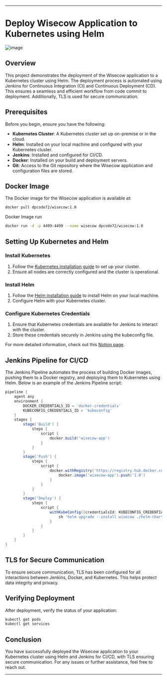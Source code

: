 
---

# Deploy Wisecow Application to Kubernetes using Helm

![image](https://github.com/user-attachments/assets/d04e2d4b-1efb-44ae-bc6d-bd4deb957965)

## Overview
This project demonstrates the deployment of the Wisecow application to a Kubernetes cluster using Helm. The deployment process is automated using Jenkins for Continuous Integration (CI) and Continuous Deployment (CD). This ensures a seamless and efficient workflow from code commit to deployment. Additionally, TLS is used for secure communication.

## Prerequisites
Before you begin, ensure you have the following:

- **Kubernetes Cluster**: A Kubernetes cluster set up on-premise or in the cloud.
- **Helm**: Installed on your local machine and configured with your Kubernetes cluster.
- **Jenkins**: Installed and configured for CI/CD.
- **Docker**: Installed on your build and deployment servers.
- **Git**: Access to the Git repository where the Wisecow application and configuration files are stored.

## Docker Image
The Docker image for the Wisecow application is available at:
```bash
docker pull dpcode72/wisecow:1.0
```
Docker Image run
```bash
docker run -d -p 4499:4499 --name wisecow dpcode72/wisecow:1.0
```
## Setting Up Kubernetes and Helm
### Install Kubernetes
1. Follow the [Kubernetes installation guide](https://kubernetes.io/docs/setup/) to set up your cluster.
2. Ensure all nodes are correctly configured and the cluster is operational.

### Install Helm
1. Follow the [Helm installation guide](https://helm.sh/docs/intro/install/) to install Helm on your local machine.
2. Configure Helm with your Kubernetes cluster.

### Configure Kubernetes Credentials
1. Ensure that Kubernetes credentials are available for Jenkins to interact with the cluster.
2. Store these credentials securely in Jenkins using the kubeconfig file.

For more detailed information, check out this [Notion page](https://www.notion.so/All-Required-Things-which-needed-To-Provision-K8S-on-an-on-Premise-1eec48e905f44b53ad0df6d6ee57e3a0?pvs=4).

## Jenkins Pipeline for CI/CD
The Jenkins Pipeline automates the process of building Docker images, pushing them to a Docker registry, and deploying them to Kubernetes using Helm. Below is an example of the Jenkins Pipeline script:

```groovy
pipeline {
    agent any
    environment {
        DOCKER_CREDENTIALS_ID = 'docker-credentials'
        KUBECONFIG_CREDENTIALS_ID = 'kubeconfig'
    }
    stages {
        stage('Build') {
            steps {
                script {
                    docker.build('wisecow-app')
                }
            }
        }
        stage('Push') {
            steps {
                script {
                    docker.withRegistry('https://registry.hub.docker.com', DOCKER_CREDENTIALS_ID) {
                        docker.image('wisecow-app').push('1.0')
                    }
                }
            }
        }
        stage('Deploy') {
            steps {
                script {
                    withKubeConfig([credentialsId: KUBECONFIG_CREDENTIALS_ID]) {
                        sh 'helm upgrade --install wisecow ./helm-chart --set image.repository=dpcode72/wisecow --set image.tag=1.0'
                    }
                }
            }
        }
    }
}
```

## TLS for Secure Communication
To ensure secure communication, TLS has been configured for all interactions between Jenkins, Docker, and Kubernetes. This helps protect data integrity and privacy.

## Verifying Deployment
After deployment, verify the status of your application:
```bash
kubectl get pods
kubectl get services
```

## Conclusion
You have successfully deployed the Wisecow application to your Kubernetes cluster using Helm and Jenkins for CI/CD, with TLS ensuring secure communication. For any issues or further assistance, feel free to reach out.

---
